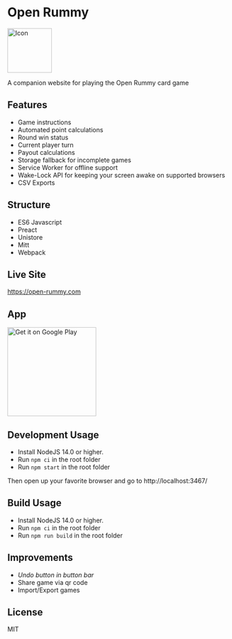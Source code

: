 # Open Rummy

<img alt='Icon' width='100' src='https://user-images.githubusercontent.com/7496187/113696599-81358900-96d2-11eb-8bd6-94244145b85d.png'/>

A companion website for playing the Open Rummy card game

## Features
- Game instructions
- Automated point calculations
- Round win status
- Current player turn
- Payout calculations
- Storage fallback for incomplete games
- Service Worker for offline support
- Wake-Lock API for keeping your screen awake on supported browsers
- CSV Exports

## Structure
- ES6 Javascript
- Preact
- Unistore
- Mitt
- Webpack

## Live Site
https://open-rummy.com

## App
<a href='https://play.google.com/store/apps/details?id=com.open_rummy.twa&pcampaignid=pcampaignidMKT-Other-global-all-co-prtnr-py-PartBadge-Mar2515-1'><img alt='Get it on Google Play' width='200' src='https://play.google.com/intl/en_us/badges/static/images/badges/en_badge_web_generic.png'/></a>

## Development Usage
- Install NodeJS 14.0 or higher.
- Run `npm ci` in the root folder
- Run `npm start` in the root folder

Then open up your favorite browser and go to http://localhost:3467/

## Build Usage
- Install NodeJS 14.0 or higher.
- Run `npm ci` in the root folder
- Run `npm run build` in the root folder

## Improvements
- *Undo button in button bar*
- Share game via qr code
- Import/Export games

## License

MIT
